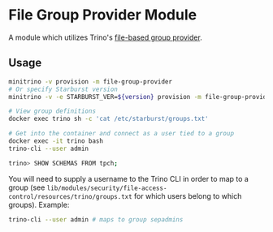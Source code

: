 # File Group Provider Module

A module which utilizes Trino's [file-based group
provider](https://docs.starburst.io/latest/security/group-file.html).

## Usage

```sh
minitrino -v provision -m file-group-provider
# Or specify Starburst version
minitrino -v -e STARBURST_VER=${version} provision -m file-group-provider

# View group definitions
docker exec trino sh -c 'cat /etc/starburst/groups.txt'

# Get into the container and connect as a user tied to a group
docker exec -it trino bash 
trino-cli --user admin

trino> SHOW SCHEMAS FROM tpch;
```

You will need to supply a username to the Trino CLI in order to map to a group
(see `lib/modules/security/file-access-control/resources/trino/groups.txt` for
which users belong to which groups). Example:

```sh
trino-cli --user admin # maps to group sepadmins
```
